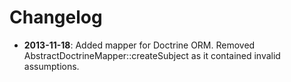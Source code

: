 Changelog
=========

* **2013-11-18**: Added mapper for Doctrine ORM. Removed
  AbstractDoctrineMapper::createSubject as it contained invalid assumptions.
